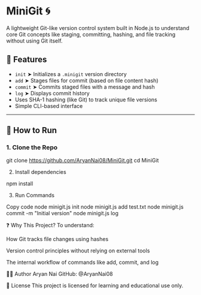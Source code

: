 # MiniGit 🌀

A lightweight Git-like version control system built in Node.js to understand core Git concepts like staging, committing, hashing, and file tracking without using Git itself.

## 🔧 Features

- `init` ➤ Initializes a `.minigit` version directory
- `add` ➤ Stages files for commit (based on file content hash)
- `commit` ➤ Commits staged files with a message and hash
- `log` ➤ Displays commit history
- Uses SHA-1 hashing (like Git) to track unique file versions
- Simple CLI-based interface

---

## 🚀 How to Run

### 1. Clone the Repo


git clone https://github.com/AryanNai08/MiniGit.git
cd MiniGit



2. Install dependencies

npm install




3. Run Commands

Copy code
node minigit.js init
node minigit.js add test.txt
node minigit.js commit -m "Initial version"
node minigit.js log



❓ Why This Project?
To understand:

How Git tracks file changes using hashes

Version control principles without relying on external tools

The internal workflow of commands like add, commit, and log

👨‍💻 Author
Aryan Nai
GitHub: @AryanNai08

📜 License
This project is licensed for learning and educational use only.